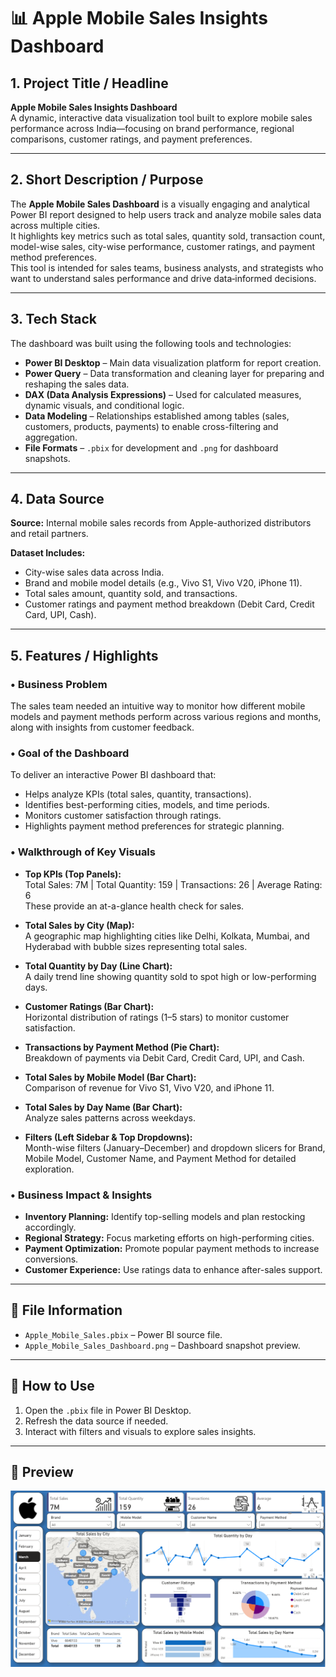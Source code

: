 # 📊 Apple Mobile Sales Insights Dashboard

## 1. Project Title / Headline
**Apple Mobile Sales Insights Dashboard**  
A dynamic, interactive data visualization tool built to explore mobile sales performance across India—focusing on brand performance, regional comparisons, customer ratings, and payment preferences.

---

## 2. Short Description / Purpose
The **Apple Mobile Sales Dashboard** is a visually engaging and analytical Power BI report designed to help users track and analyze mobile sales data across multiple cities.  
It highlights key metrics such as total sales, quantity sold, transaction count, model-wise sales, city-wise performance, customer ratings, and payment method preferences.  
This tool is intended for sales teams, business analysts, and strategists who want to understand sales performance and drive data‑informed decisions.

---

## 3. Tech Stack
The dashboard was built using the following tools and technologies:  
- **Power BI Desktop** – Main data visualization platform for report creation.  
- **Power Query** – Data transformation and cleaning layer for preparing and reshaping the sales data.  
- **DAX (Data Analysis Expressions)** – Used for calculated measures, dynamic visuals, and conditional logic.  
- **Data Modeling** – Relationships established among tables (sales, customers, products, payments) to enable cross-filtering and aggregation.  
- **File Formats** – `.pbix` for development and `.png` for dashboard snapshots.

---

## 4. Data Source
**Source:** Internal mobile sales records from Apple-authorized distributors and retail partners.

**Dataset Includes:**
- City-wise sales data across India.
- Brand and mobile model details (e.g., Vivo S1, Vivo V20, iPhone 11).
- Total sales amount, quantity sold, and transactions.
- Customer ratings and payment method breakdown (Debit Card, Credit Card, UPI, Cash).

---

## 5. Features / Highlights

### • Business Problem
The sales team needed an intuitive way to monitor how different mobile models and payment methods perform across various regions and months, along with insights from customer feedback.

### • Goal of the Dashboard
To deliver an interactive Power BI dashboard that:
- Helps analyze KPIs (total sales, quantity, transactions).
- Identifies best-performing cities, models, and time periods.
- Monitors customer satisfaction through ratings.
- Highlights payment method preferences for strategic planning.

### • Walkthrough of Key Visuals
- **Top KPIs (Top Panels):**  
  Total Sales: 7M | Total Quantity: 159 | Transactions: 26 | Average Rating: 6  
  These provide an at-a-glance health check for sales.

- **Total Sales by City (Map):**  
  A geographic map highlighting cities like Delhi, Kolkata, Mumbai, and Hyderabad with bubble sizes representing total sales.

- **Total Quantity by Day (Line Chart):**  
  A daily trend line showing quantity sold to spot high or low-performing days.

- **Customer Ratings (Bar Chart):**  
  Horizontal distribution of ratings (1–5 stars) to monitor customer satisfaction.

- **Transactions by Payment Method (Pie Chart):**  
  Breakdown of payments via Debit Card, Credit Card, UPI, and Cash.

- **Total Sales by Mobile Model (Bar Chart):**  
  Comparison of revenue for Vivo S1, Vivo V20, and iPhone 11.

- **Total Sales by Day Name (Bar Chart):**  
  Analyze sales patterns across weekdays.

- **Filters (Left Sidebar & Top Dropdowns):**  
  Month-wise filters (January–December) and dropdown slicers for Brand, Mobile Model, Customer Name, and Payment Method for detailed exploration.

### • Business Impact & Insights
- **Inventory Planning:** Identify top-selling models and plan restocking accordingly.  
- **Regional Strategy:** Focus marketing efforts on high-performing cities.  
- **Payment Optimization:** Promote popular payment methods to increase conversions.  
- **Customer Experience:** Use ratings data to enhance after-sales support.

---

## 📂 File Information
- `Apple_Mobile_Sales.pbix` – Power BI source file.
- `Apple_Mobile_Sales_Dashboard.png` – Dashboard snapshot preview.

---

## 🚀 How to Use
1. Open the `.pbix` file in Power BI Desktop.
2. Refresh the data source if needed.
3. Interact with filters and visuals to explore sales insights.

---

## 📌 Preview
![Dashboard Preview](https://github.com/nakulchauhan003/Interactive-Dashboard-Mobile-Sales-/blob/main/Dasboard.png)

